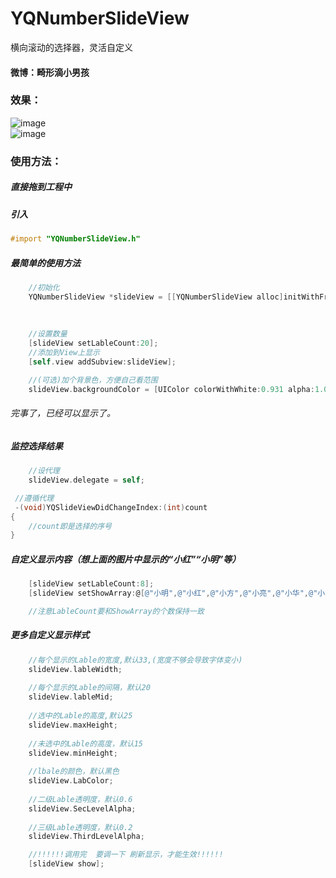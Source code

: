 # YQNumberSlideView
横向滚动的选择器，灵活自定义

#### 微博：畸形滴小男孩

### 效果：

![image](https://github.com/976431yang/YQNumberSlideView/blob/master/YQNumberSlideView_DEMO/screenShot/2017-05-13-15_05_53.gif) </br>
![image](https://github.com/976431yang/YQNumberSlideView/blob/master/YQNumberSlideView_DEMO/screenShot/2017-05-13-15_10_45.gif)

### 使用方法：
##### 直接拖到工程中
##### 引入
```objective-c
#import "YQNumberSlideView.h"
```

##### 最简单的使用方法
```objective-c
    //初始化
    YQNumberSlideView *slideView = [[YQNumberSlideView alloc]initWithFrame:CGRectMake(x,
                                                                                      y,
                                                                                      width,
                                                                                      height)];
    //设置数量
    [slideView setLableCount:20];
    //添加到View上显示
    [self.view addSubview:slideView];

    //(可选)加个背景色，方便自己看范围
    slideView.backgroundColor = [UIColor colorWithWhite:0.931 alpha:1.000];
```
###### 完事了，已经可以显示了。

##### 监控选择结果
```objective-c
    //设代理
    slideView.delegate = self;

 //遵循代理
 -(void)YQSlideViewDidChangeIndex:(int)count
{
    //count即是选择的序号
}
```

##### 自定义显示内容（想上面的图片中显示的“小红”“小明”等）
```objective-c
	[slideView setLableCount:8];
	[slideView setShowArray:@[@"小明",@"小红",@"小方",@"小亮",@"小华",@"小坏",@"小丑",@"小帅",]];

    //注意LableCount要和ShowArray的个数保持一致
```
##### 更多自定义显示样式
```objective-c
	//每个显示的Lable的宽度,默认33,(宽度不够会导致字体变小)
	slideView.lableWidth;
    
	//每个显示的Lable的间隔，默认20
	slideView.lableMid;
    
	//选中的Lable的高度,默认25
	slideView.maxHeight;
    
	//未选中的Lable的高度，默认15
	slideView.minHeight;
    
	//lbale的颜色，默认黑色
	slideView.LabColor;
    
	//二级Lable透明度，默认0.6
	slideView.SecLevelAlpha;
    
	//三级Lable透明度，默认0.2
	slideView.ThirdLevelAlpha;

	//!!!!!!调用完  要调一下 刷新显示，才能生效!!!!!!
	[slideView show];
```
    

